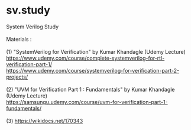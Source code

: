 # sv.study
System Verilog Study<br><br>
Materials : 
<br>
<br>(1) "SystemVerilog for Verification" by Kumar Khandagle (Udemy Lecture)
<br> https://www.udemy.com/course/complete-systemverilog-for-rtl-verification-part-1/
<br> https://www.udemy.com/course/systemverilog-for-verification-part-2-projects/
<br>
<br>(2) "UVM for Verification Part 1 : Fundamentals" by Kumar Khandagle (Udemy Lecture)
<br> https://samsungu.udemy.com/course/uvm-for-verification-part-1-fundamentals/
<br>
<br>(3) https://wikidocs.net/170343
